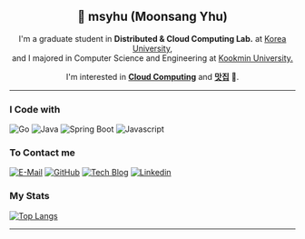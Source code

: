 <h2 align="center">👋 msyhu (Moonsang Yhu) </h2>

<!--
[![Hits](https://hits.seeyoufarm.com/api/count/incr/badge.svg?url=https%3A%2F%2Fgithub.com%2Ffreckie)](https://hits.seeyoufarm.com)
-->

<p align="center">I'm a graduate student in <b>Distributed & Cloud Computing Lab.</b> at <a href="http://korea.ac.kr">Korea University,</a>  
<br>
  and I majored in Computer Science and Engineering at <a href="https://kookmin.ac.kr">Kookmin University.</a></p>
<p align="center">I'm interested in <a href="https://en.wikipedia.org/wiki/Cloud_computing"><b>Cloud Computing</b></a> and <a href="https://ko.wiktionary.org/wiki/%EB%A7%9B%EC%A7%91"><b>맛집</b></a> 🍝.</p>

---

### I Code with

![Go](https://img.shields.io/badge/Go-00ADD8?style=for-the-badge&logoColor=white&logo=go)
![Java](https://img.shields.io/badge/Java-007396?style=for-the-badge&logoColor=white&logo=java)
![Spring Boot](https://img.shields.io/badge/Spring-6DB33F?style=for-the-badge&logoColor=white&logo=spring)
![Javascript](https://img.shields.io/badge/Javascript-F7DF1E?style=for-the-badge&logoColor=white&logo=javascript)

<!--
![VS Code](https://img.shields.io/badge/VS_Code-007ACC?style=for-the-badge&logoColor=white&logo=visual%20studio%20code)
![Docker](https://img.shields.io/badge/Docker-2496ED?style=for-the-badge&logoColor=white&logo=docker)
![AWS](https://img.shields.io/badge/AWS-232F3E?style=for-the-badge&logoColor=white&logo=amazon%20aws)
![Tensorflow](https://img.shields.io/badge/Tensorflow-FF6F00?style=for-the-badge&logoColor=white&logo=tensorflow)
![PyTorch](https://img.shields.io/badge/PyTorch-EE4C2C?style=for-the-badge&logoColor=white&logo=pytorch)
![Electron](https://img.shields.io/badge/Electron-47848F?style=for-the-badge&logoColor=white&logo=electron)
![MySQL](https://img.shields.io/badge/MySQL-447A91?style=for-the-badge&logoColor=white&logo=mysql)
![MongoDB](https://img.shields.io/badge/MongoDB-47A24B?style=for-the-badge&logoColor=white&logo=mongodb)
-->
<!--
![Insomnia](https://img.shields.io/badge/Insomnia-5849BE?style=for-the-badge&logoColor=white&logo=insomnia)
![Notion](https://img.shields.io/badge/Notion-000000?style=for-the-badge&logoColor=white&logo=notion)
<!-- Badges are made with shields.io -->


### To Contact me
[![E-Mail](https://img.shields.io/badge/msyhu@korea.ac.kr-D14836?style=for-the-badge&logoColor=blue&logo=gmail)](mailto:msyhu@korea.ac.kr)
[![GitHub](https://img.shields.io/badge/GitHub-000000?style=for-the-badge&logoColor=white&logo=github)](https://github.com/msyhu)
[![Tech Blog](https://img.shields.io/badge/Tech%20Blog-800000?style=for-the-badge&logoColor=white&logo=blogger)](https://https://velog.io/@msyhu)
[![Linkedin](https://img.shields.io/badge/Linkedin-0A66C2?style=for-the-badge&logoColor=white&logo=linkedin)](https://www.linkedin.com/in/msyhu/)

### My Stats
[![Top Langs](https://github-readme-stats.vercel.app/api/top-langs/?username=msyhu&hide=html&layout=compact)](https://github.com/anuraghazra/github-readme-stats)

<!--
[![Freckie's github stats](https://github-readme-stats.vercel.app/api?username=freckie&cound_private=true&show_icons=true)](https://github.com/anuraghazra/github-readme-stats)
-->

<!--
[![willianrod's wakatime stats](https://github-readme-stats.vercel.app/api/wakatime?username=freckie)](https://github.com/anuraghazra/github-readme-stats)
-->
---
